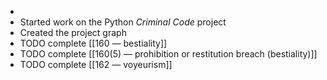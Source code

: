 -
- Started work on the Python *Criminal Code* project
- Created the project graph
- TODO complete [[160 — bestiality]]
- TODO complete [[160(5) — prohibition or restitution breach (bestiality)]]
- TODO complete [[162 — voyeurism]]